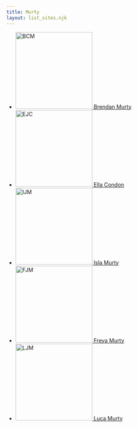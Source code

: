```yaml
---
title: Murty
layout: list_sites.njk
---
```


<ul class="sites">
    <li class="first">
        <a href="/brendan">
            <img height="200" width="200" src="/images/brendan/brendan-murty.jpg" alt="BCM" title="Visit Brendan Murty's website">
            <span>Brendan Murty</span>
        </a>
    </li>
    <li>
        <a href="https://ellacondon.com/">
            <img height="200" width="200" src="/images/ella/ella_condon.jpg" alt="EJC" title="Visit Ella Condon's website">
            <span>Ella Condon</span>
        </a>
    </li>
    <li>
        <a href="/isla">
            <img height="200" width="200" src="/images/isla/isla-murty.jpg" alt="IJM" title="Visit Isla Murty's website">
            <span>Isla Murty</span>
        </a>
    </li>
    <li>
        <a href="/freya">
            <img height="200" width="200" src="/images/freya/freya-murty.jpg" alt="FJM" title="Visit Freya Murty's website">
            <span>Freya Murty</span>
        </a>
    </li>
    <li>
        <a href="/luca">
            <img height="200" width="200" src="/images/luca/luca-murty.jpg" alt="LJM" title="Visit Luca Murty's website">
            <span>Luca Murty</span>
        </a>
    </li>
</ul>
